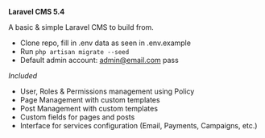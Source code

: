 **Laravel CMS 5.4**

A basic & simple Laravel CMS to build from.
- Clone repo, fill in .env data as seen in .env.example
- Run `php artisan migrate --seed`
- Default admin account: admin@email.com pass


*Included*
- User, Roles & Permissions management using Policy
- Page Management with custom templates
- Post Management with custom templates
- Custom fields for pages and posts
- Interface for services configuration (Email, Payments, Campaigns, etc.)
